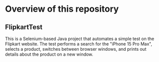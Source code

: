 <h1> Overview of this repository </h1>

<h2>  FlipkartTest </h2>
This is a Selenium-based Java project that automates a simple test on the Flipkart website. The test performs a search for the "iPhone 15 Pro Max", selects a product, switches between browser windows, and prints out details about the product on a new window.
